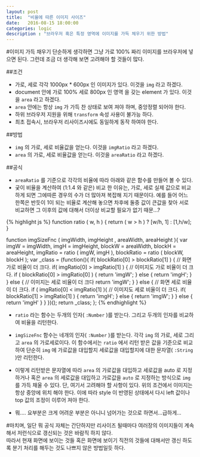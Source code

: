 ```yaml
---
layout: post
title:  "비율에 따른 이미지 사이즈"
date:   2016-08-15 18:00:00
categories: logic
description : "브라우저 혹은 특정 영역에 이미지를 가득 체우기 위한 방법"
---
```


#이미지 가득 채우기
단순하게 생각하면 그냥 가로 100% 짜리 이미지를 브라우저에 넣으면 된다. 그런데 조금 더 생각해 보면 고려해야 할 것들이 많다.

##조건
- 가로, 세로 각각 1000px * 600px 인 이미지가 있다. 이것을 `img` 라고 하겠다.
- document 안에 가로 100% 세로 800px 인 영역 을 갖는 element 가 있다. 이것을 `area` 라고 하겠다.
- `area` 안에는 항상 `img` 가 가득 찬 상태로 보여 져야 하며, 중앙정렬 되어야 한다.
- 하위 브라우저 지원을 위해 `transform` 속성 사용이 불가능 하다.
- 최초 접속시, 브라우저 리사이즈시에도 동일하게 동작 하여야 한다.

##방법
- `img` 의 가로, 세로 비율값을 얻는다. 이것을 `imgRatio` 라고 하겠다.
- `area` 의 가로, 세로 비율값을 얻는다. 이것을 `areaRatio` 라고 하겠다.

##공식
- `areaRatio` 를 기준으로 각각의 비율에 따라 아래와 같은 함수를 만들어 볼 수 있다.
- 궂이 비율을 계산하여 (1:1.4 와 같은) 비교 한 이유는, 가로, 세로 실제 값으로 비교하게 되면 그에따른 경우의 수가 더 많아져 복잡해 지기 때문이다. 예를 들어 어느 한쪽은 반듯이 1이 되는 비율로 계산해 놓으면 차후에 둘중 값이 큰값을 찾아 서로 비교하면 그 이후의 값에 대해서 더이상 비교할 필요가 없기 때문...?

{% highlight js %}
  function ratio ( w, h ) {
      return ( w > h ) ? [w/h, 1] : [1,h/w];
  }

  function imgSizeFnc ( imgWidth, imgHeight , areaWidth, areaHeight ){
    var imgW = imgWidth,
      imgH = imgHeight,
      blockW = areaWidth,
      blockH = areaHeight,
      imgRatio = ratio ( imgW, imgH ),
      blockRatio = ratio ( blockW, blockH );
    var _class = (function(){
      if( blockRatio[0] > blockRatio[1] ) { // 화면 가로 비율이 더 크다.
        if( imgRatio[0] > imgRatio[1] ) { // 이미지도 가로 비율이 더 크다.
          if ( blockRatio[0] > imgRatio[0] ) {
            return 'imgW';
          } else {
            return 'imgH';
          }
        } else { // 이미지는 세로 비율이 더 크다
          return 'imgW';
        }
      } else { // 화면 세로 비율이 더 크다.
        if ( imgRatio[0] < imgRatio[1] ){ // 이미지도 세로 비율이 더 크다.
          if( blockRatio[1] > imgRatio[1] ) {
            return 'imgH';
          } else {
            return 'imgW';
          }
        } else {
          return 'imgH'
        }
      }
    })();
    return _class;
  };
{% endhighlight %}

- `ratio` 라는 함수는 두개의 인자( `:Number` )를 받는다. 그리고 두개의 인자를 비교하여 비율을 리턴한다.
- `imgSizeFnc` 함수는 네개의 인자( `:Number` )를 받는다. 각각 `img` 의 가로, 세로 그리고 `area` 의 가로세로이다. 이 함수에서는 `ratio` 에서 리턴 받은 값을 기준으로 비교하여 단순히 `img` 에 가로값을 대입할지 세로값을 대입할지에 대한 문자열( `:String` )만 리턴한다. 
- 이렇게 리턴받은 문자열에 따라 `area` 의 가로값을 대입하고 세로값을 auto 로 지정하거나 혹은 `area` 의 세로값을 대입하고 가로값을 `auto` 로 지정하는 방식으로 `img`를 가득 채울 수 있다. 단, 여기서 고려해야 할 사항이 있다. 위의 조건에서 이미지는 항상 중앙에 위치 해야 한다. 이에 따라 style 이 반영된 상태에서 다시 left 값이나 top 값의 조정이 이루어 져야 한다.

- 뭐.... 요부분은 크게 어려운 부분은 아니니 넘어가는 것으로 하면서...급하게...

#마치며,
일단 뭐 공식 자체는 간단하지만 리사이즈 될때마다 여러장의 이미지들이 계속해서 저런식으로 갱신되는 것은 바람직 하지 않다.  
따라서 현재 화면에 보이는 것들 혹은 화면에 보이기 직전의 것들에 대해서만 갱신 하도록 분기 처리를 해두는 것도 나쁘지 않은 방법일듯 하다.  